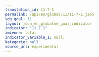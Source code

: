 ```yaml
---
translation_id: 11-7-1
permalink: /api/en/global/11/11-7-1.json
sdg_goal: 11
layout: json_en_globalne_goal_indicator
indicator: "11.7.1"
zmienne: total
indicator_variable_1: null;
kategorie: null
source_url: experimental
---
```

